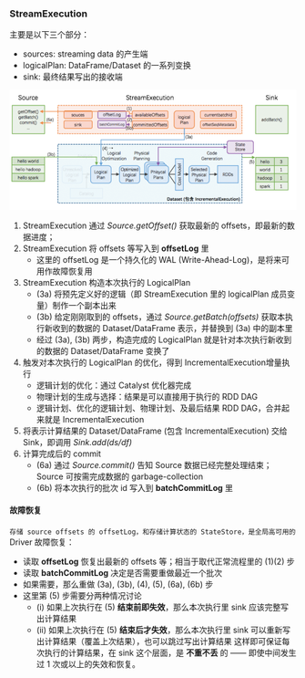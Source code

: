 ### StreamExecution
主要是以下三个部分：
- sources: streaming data 的产生端
- logicalPlan: DataFrame/Dataset 的一系列变换
- sink: 最终结果写出的接收端

![](../.images/持续查询.png)

1. StreamExecution 通过 _Source.getOffset()_ 获取最新的 offsets，即最新的数据进度；
2. StreamExecution 将 offsets 等写入到 **offsetLog** 里
    - 这里的 offsetLog 是一个持久化的 WAL (Write-Ahead-Log)，是将来可用作故障恢复用
3. StreamExecution 构造本次执行的 LogicalPlan
    - (3a) 将预先定义好的逻辑（即 StreamExecution 里的 logicalPlan 成员变量）制作一个副本出来
    - (3b) 给定刚刚取到的 offsets，通过 _Source.getBatch(offsets)_ 获取本执行新收到的数据的 Dataset/DataFrame 表示，并替换到 (3a) 中的副本里
    - 经过 (3a), (3b) 两步，构造完成的 LogicalPlan 就是针对本次执行新收到的数据的 Dataset/DataFrame 变换了
4. 触发对本次执行的 LogicalPlan 的优化，得到 IncrementalExecution增量执行
    - 逻辑计划的优化：通过 Catalyst 优化器完成
    - 物理计划的生成与选择：结果是可以直接用于执行的 RDD DAG
    - 逻辑计划、优化的逻辑计划、物理计划、及最后结果 RDD DAG，合并起来就是 IncrementalExecution
5. 将表示计算结果的 Dataset/DataFrame (包含 IncrementalExecution) 交给 Sink，即调用 _Sink.add(ds/df)_
6. 计算完成后的 commit
    - (6a) 通过 _Source.commit()_ 告知 Source 数据已经完整处理结束；Source 可按需完成数据的 garbage-collection
    - (6b) 将本次执行的批次 id 写入到 **batchCommitLog** 里
    
#### 故障恢复
`存储 source offsets 的 offsetLog，和存储计算状态的 StateStore，是全局高可用的`
Driver 故障恢复：
- 读取 **offsetLog** 恢复出最新的 offsets 等；相当于取代正常流程里的 (1)(2) 步
- 读取 **batchCommitLog** 决定是否需要重做最近一个批次
- 如果需要，那么重做 (3a), (3b), (4), (5), (6a), (6b) 步
- 这里第 (5) 步需要分两种情况讨论
    - (i) 如果上次执行在 (5) **结束前即失效**，那么本次执行里 sink 应该完整写出计算结果
    - (ii) 如果上次执行在 (5) **结束后才失效**，那么本次执行里 sink 可以重新写出计算结果（覆盖上次结果），也可以跳过写出计算结果
这样即可保证每次执行的计算结果，在 sink 这个层面，是 **不重不丢** 的 —— 即使中间发生过 1 次或以上的失效和恢复。
